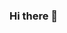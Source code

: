 ### Hi there 👋

<!--
**k2angjjus/k2angjjus** is a ✨ _special_ ✨ repository because its `README.md` (this file) appears on your GitHub profile.

Here are some ideas to get you started:

- 🔭 I’m currently working on HSC
- 🌱 I’m currently learning GIT/ADA
- 👯 I’m looking to collaborate on nothing
- 🤔 I’m looking for help with myself
- 💬 Ask me about nothing
- 📫 How to reach me: GIT
- 😄 Pronouns: SMILE
- ⚡ Fun fact: GOLF
-->
